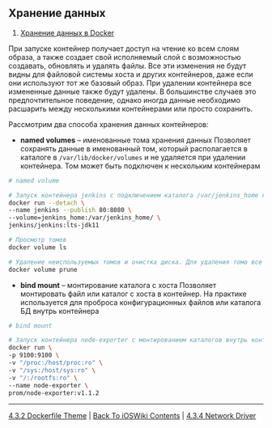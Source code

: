 ## Хранение данных

1. [Хранение данных в Docker](https://habr.com/ru/companies/slurm/articles/534334/)

При запуске контейнер получает доступ на чтение ко всем слоям образа, а также создает свой исполняемый слой с возможностью создавать, обновлять и удалять файлы. Все эти изменения не будут видны для файловой системы хоста и других контейнеров, даже если они используют тот же базовый образ. При удалении контейнера все измененные данные также будут удалены. В большинстве случаев это предпочтительное поведение, однако иногда данные необходимо расшарить между несколькими контейнерами или просто сохранить.

Рассмотрим два способа хранения данных контейнеров:

* **named volumes** – именованные тома хранения данных
Позволяет сохранять данные в именованный том, который располагается в каталоге в `/var/lib/docker/volumes` и не удаляется при удалении контейнера. Том может быть подключен к нескольким контейнерам

```bash
# named volume

# Запуск контейнера jenkins с подключением каталога /var/jenkins_home как тома jenkins_home
docker run --detach \
--name jenkins --publish 80:8080 \
--volume=jenkins_home:/var/jenkins_home/ \
jenkins/jenkins:lts-jdk11

# Просмотр томов
docker volume ls 

# Удаление неиспользуемых томов и очистка диска. Для удаления тома все контейнеры, в которых он подключен, должны быть остановлены и удалены
docker volume prune
```

* **bind mount** – монтирование каталога с хоста
Позволяет монтировать файл или каталог с хоста в контейнер. На практике используется для проброса конфигурационных файлов или каталога БД внутрь контейнера

```bash
# bind mount

# Запуск контейнера node-exporter с монтированием каталогов внутрь контейнера в режиме read only: /proc хоста прокидывается в /host/proc:ro внутрь контейнера, /sys - в /host/sys:ro, а / - в /rootfs:ro
docker run \
-p 9100:9100 \
-v "/proc:/host/proc:ro" \
-v "/sys:/host/sys:ro" \
-v "/:/rootfs:ro" \
--name node-exporter \
prom/node-exporter:v1.1.2
```

---

[4.3.2 Dockerfile Theme](./4.3.2%20Dockerfile.md) | [Back To iOSWiki Contents](https://github.com/eldaroid/iOSWiki) | [4.3.4 Network Driver](./4.3.4%20NetworkDriver.md)
